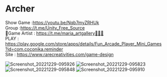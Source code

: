# Archer<br />
Show Game :https://youtu.be/Nqb7myZRHUk<br />
Group :https://t.me/Unity_Free_Source<br />
🎨Game Artist : https://t.me/maria_artgallery👱🏻‍♀️<br />
PLAY : https://play.google.com/store/apps/details/Fun_Arcade_Player_Mini_Games?id=com.coconika.reminder<br />
Site : https://www.rarecreativities.com/game-design <br />

![Screenshot_20221229-095926](https://user-images.githubusercontent.com/83016119/209945567-7c305e44-bcc3-4cac-abe6-45a6b00b69a5.png)
![Screenshot_20221229-095823](https://user-images.githubusercontent.com/83016119/209945571-ece3ed8e-7b1e-434f-9c82-e4011267ca49.png)
![Screenshot_20221229-095848](https://user-images.githubusercontent.com/83016119/209945573-9fb2f330-23b5-4290-8f66-3a84b9467433.png)
![Screenshot_20221229-095910](https://user-images.githubusercontent.com/83016119/209945574-12264f2f-e2c6-47d0-807c-eb8575709836.png)
